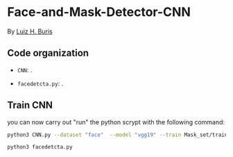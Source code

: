 # Face-and-Mask-Detector-CNN

By [Luiz H. Buris](http://)



## Code organization

- `CNN`: .


- `facedetcta.py`: .


## Train CNN 
you can now carry out "run" the python scrypt with the following command:

```sh
python3 CNN.py --dataset "face"  --model "vgg19" --train Mask_set/train --test Mask_set/test --n_classe 2 --input_size 32 --epoch 20

```


```sh
python3 facedetcta.py 

```
